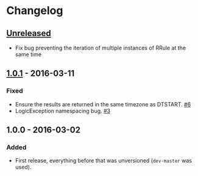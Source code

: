 # Changelog

## [Unreleased]

- Fix bug preventing the iteration of multiple instances of RRule at the same time

## [1.0.1] - 2016-03-11

### Fixed

- Ensure the results are returned in the same timezone as DTSTART. [#6](https://github.com/rlanvin/php-rrule/issues/6)
- LogicException namespacing bug. [#3](https://github.com/rlanvin/php-rrule/issues/3)

## 1.0.0 - 2016-03-02

### Added

- First release, everything before that was unversioned (`dev-master` was used).

[Unreleased]: https://github.com/rlanvin/php-rrule/compare/v1.0.1...HEAD
[1.0.1]: https://github.com/rlanvin/php-rrule/compare/v1.0.0...v1.0.1